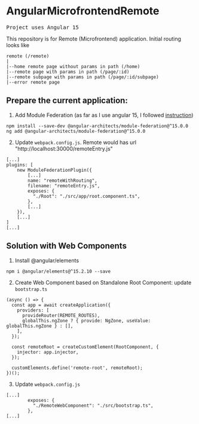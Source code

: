 # AngularMicrofrontendRemote

<pre>Project uses Angular 15</pre>

This repository is for Remote (Microfrontend) application. 
Initial routing looks like
```
remote (/remote)
|
|--home remote page without params in path (/home)
|--remote page with params in path (/page/:id)
|--remote subpage with params in path (/page/:id/subpage)
|--error remote page
```

## Prepare the current application:

1. Add Module Federation (as far as I use angular 15, I followed [instruction](https://www.npmjs.com/package/@angular-architects/module-federation/v/15.0.3#usage-%EF%B8%8F))

```
npm install --save-dev @angular-architects/module-federation@^15.0.0
ng add @angular-architects/module-federation@^15.0.0
```

2. Update `webpack.config.js`.
Remote would has url "http://localhost:30000/remoteEntry.js"

```
[...]
plugins: [
    new ModuleFederationPlugin({
        [...]
        name: "remoteWithRouting",
        filename: "remoteEntry.js",
        exposes: {
          "./Root": "./src/app/root.component.ts",
        },
        [...]
    }),
    [...]
]
[...]
```

## Solution with Web Components

1. Install @angular/elements

```
npm i @angular/elements@^15.2.10 --save
```

2. Create Web Component based on Standalone Root Component: update `bootstrap.ts`

```
(async () => {
  const app = await createApplication({
    providers: [
      provideRouter(REMOTE_ROUTES),
      globalThis.ngZone ? { provide: NgZone, useValue: globalThis.ngZone } : [],
    ],
  });

  const remoteRoot = createCustomElement(RootComponent, {
    injector: app.injector,
  });

  customElements.define('remote-root', remoteRoot);
})();
```

3. Update `webpack.config.js`
```
[...]
        exposes: {
          "./RemoteWebComponent": "./src/bootstrap.ts",
        },
[...]
```

